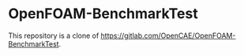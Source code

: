# OpenFOAM-BenchmarkTest
This repository is a clone of https://gitlab.com/OpenCAE/OpenFOAM-BenchmarkTest.
